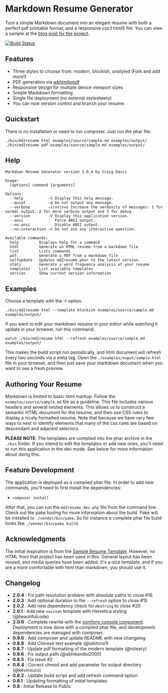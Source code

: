 # Markdown Resume Generator

Turn a simple Markdown document into an elegant resume with both a perfect
pdf printable format, and a responsive css3 html5 file. You can view a sample
at the [blog post for the project][blog].

[![Build Status](https://travis-ci.org/there4/markdown-resume.png?branch=master)](https://travis-ci.org/there4/markdown-resume)

## Features

* Three styles to choose from: modern, blockish, unstyled (Fork and add more!)
* PDF generation via [wkhtmltopdf][wkhtmltopdf]
* Responsive design for multiple device viewport sizes
* Simple Markdown formatting
* Single file deployment (no external stylesheets)
* You can now version control and branch your resume.

## Quickstart

  There is no installation or need to run composer. Just run the phar file:

    ./bin/md2resume html examples/source/sample.md examples/output/
    ./bin/md2resume pdf examples/source/sample.md examples/output/

## Help
```
Markdown Resume Generator version 2.0.4 by Craig Davis

Usage:
  [options] command [arguments]

Options:
  --help           -h Display this help message.
  --quiet          -q Do not output any message.
  --verbose        -v|vv|vvv Increase the verbosity of messages: 1 for normal output, 2 for more verbose output and 3 for debug
  --version        -V Display this application version.
  --ansi              Force ANSI output.
  --no-ansi           Disable ANSI output.
  --no-interaction -n Do not ask any interactive question.

Available commands:
  help         Displays help for a command
  html         Generate an HTML resume from a markdown file
  list         Lists commands
  pdf          Generate a PDF from a markdown file
  selfupdate   Updates md2resume.phar to the latest version.
  stats        Generate a word frequency analysis of your resume
  templates    List available templates
  version      Show current version information

```
## Examples

Choose a template with the -t option.

    ./bin/md2resume html --template blockish examples/source/sample.md examples/output/

If you want to edit your markdown resume in your editor while watching it
update in your browser, run this command:

    watch ./bin/md2resume html --refresh examples/source/sample.md examples/output/

This makes the build script run periodically, and html document will refresh
every two seconds via a meta tag. Open the `./examples/ouput/sample.html` file
in your browser, and then just save your markdown document when you want to see
a fresh preview.

## Authoring Your Resume

Markdown is limited to basic html markup. Follow the `examples/source/sample.md`
file  as a guideline. This file includes various headers and several nested
elements. This allows us to construct a semantic HTML document for the resume,
and then use CSS rules to display a nicely formatted resume. Note that because
we have very few ways to nest or identify elements that many of the css rules
are based on descendant and adjacent selectors.

__PLEASE NOTE__: The templates are compiled into the phar archive in the `./bin`
folder. If you intend to edit the templates or add new ones, you'll need to run
this application in the dev mode. See below for more information about doing
this.

## Feature Development

The application is deployed as a compiled phar file. In order to add new
commands, you'll need to first install the dependencies:

* `composer install`

After that, you can run the `md2resume_dev.php` file from the command line.
Check out the pake tooling for more information about the build. Pake will be
installed to `./vendor/bin/pake`. So for instance a complete phar file build
looks like `./vendor/bin/pake build`.

## Acknowledgments

The initial inspiration is from the [Sample Resume Template][srt].
However, no HTML from that project has been used in this. General layout has
been reused, and media queries have been added. It's a nice template, and if you
are a more comfortable with html than markdown, you should use it.

## Changelog

* __2.0.4__ : Fix path resolution problem with absolute paths to close #16
* __2.0.3__ : Add optional duration to the `--refresh` option to close #15
* __2.0.2__ : Add new dependency check for `mbstring` to close #20
* __2.0.1__ : Add new `swissen` template with Helvetica styling (@beautifulcode)
* __2.0.0__ : Complete rewrite with the [symfony console component][console].
  Deployment is now done with a compiled phar file, and development dependencies
  are managed with composer.
* __0.9.0__ : Add composer and update README with new changelog
* __0.8.8__ : Add Chinese text example (@ishitcno1)
* __0.8.7__ : Update pdf formatting of the modern template (@roleary)
* __0.8.6__ : Fix output path (@abhikandoi2000)
* __0.8.5__ : Fix issue #2
* __0.8.4__ : Correct chmod and add parameter for output directory (@kevinxucs)
* __0.8.2__ : Update build script and add refresh command option
* __0.8.1__ : Updating formatting of initial templates
* __0.8__ : Initial Release to Public

[srt]: http://sampleresumetemplate.net/ "A great starting point"
[blog]: http://there4development.com/blog/2012/12/31/markdown-resume-builder/
[pake]: https://github.com/indeyets/pake/wiki/Installing-Pake
[wkhtmltopdf]: https://github.com/pdfkit/pdfkit/wiki/Installing-WKHTMLTOPDF
[console]: http://symfony.com/doc/current/components/console/introduction.html
